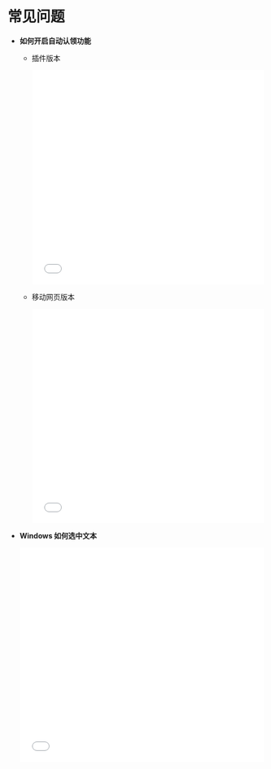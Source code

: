 # 常见问题

- **如何开启自动认领功能**

  - 插件版本
    <iframe width="100%" height="421" src="//player.bilibili.com/player.html?isOutside=true&aid=114493292022009&bvid=BV1JUE7zEEoY&cid=29919676938&p=1"scrolling="no" border="0" frameborder="no" framespacing="0" allowfullscreen="true"></iframe>

  - 移动网页版本
    <iframe width="100%" height="421" src="//player.bilibili.com/player.html?isOutside=true&aid=114494852302930&bvid=BV19kEEz3EDW&cid=29926032543&p=1" scrolling="no" border="0" frameborder="no" framespacing="0" allowfullscreen="true"></iframe>

- **Windows 如何选中文本**
  <iframe width="100%" height="421" src="//player.bilibili.com/player.html?isOutside=true&aid=114494852433172&bvid=BV1vkEEzGEGa&cid=29925969865&p=1" scrolling="no" border="0" frameborder="no" framespacing="0" allowfullscreen="true"></iframe>
